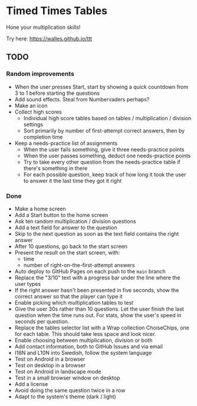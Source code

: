 # Timed Times Tables

Hone your multiplication skills!

Try here: <https://walles.github.io/ttt>

## TODO

### Random improvements

* When the user presses Start, start by showing a quick countdown from 3 to 1
  before starting the questions
* Add sound effects. Steal from Numbervaders perhaps?
* Make an icon
* Collect high scores
  * Individual high score tables based on tables / multiplication / division
    settings
  * Sort primarily by number of first-attempt correct answers, then by
    completion time
* Keep a needs-practice list of assignments
  * When the user fails something, give it three needs-practice points
  * When the user passes something, deduct one needs-practice points
  * Try to take every other question from the needs-practice table if there's
    something in there
  * For each possible question, keep track of how long it took the user to
    answer it the last time they got it right

### Done

* Make a home screen
* Add a Start button to the home screen
* Ask ten random multiplication / division questions
* Add a text field for answer to the question
* Skip to the next question as soon as the text field contains the right answer
* After 10 questions, go back to the start screen
* Present the result on the start screen, with:
  * time
  * number of right-on-the-first-attempt answers
* Auto deploy to GitHub Pages on each push to the `main` branch
* Replace the "3/10" text with a progress bar under the line where the user
  types
* If the right answer hasn't been presented in five seconds, show the correct
  answer so that the player can type it
* Enable picking which multiplication tables to test
* Give the user 30s rather than 10 questions. Let the user finish the last
  question when the time runs out. For stats, show the user's speed in seconds
  per question.
* Replace the tables selector list with a Wrap collection ChoiseChips, one for
  each table. This should take less space and look nicer.
* Enable choosing between multiplication, division or both
* Add contact information, both to GitHub Issues and via email
* I18N and L10N into Swedish, follow the system language
* Test on Android in a browser
* Test on desktop in a browser
* Test on Android in landscape mode
* Test in a small browser window on desktop
* Add a license
* Avoid doing the same question twice in a row
* Adapt to the system's theme (dark / light)
